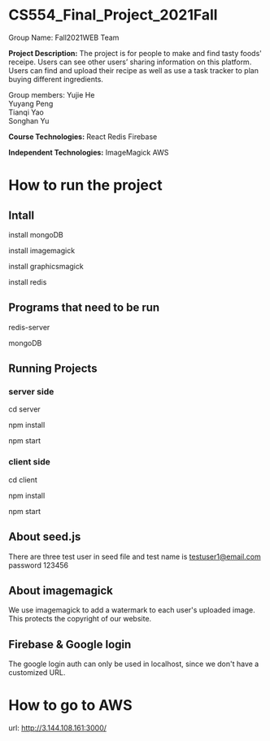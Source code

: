 # CS554_Final_Project_2021Fall


Group Name: Fall2021WEB Team

**Project​​ Description:**
The project is for people to make and find tasty foods' receipe. Users can see other users’ sharing information on this platform. Users can find and upload their recipe as well as use a task tracker to plan buying different ingredients.


Group members: 
Yujie He		
Yuyang Peng		
Tianqi Yao		
Songhan Yu      	           

**Course Technologies:**
React
Redis
Firebase

**Independent Technologies:**
ImageMagick 
AWS



# How to run the project

## Intall

install mongoDB

install imagemagick

install graphicsmagick

install redis

## Programs that need to be run

redis-server

mongoDB

## Running Projects

### server side

cd server

npm install

npm start

### client side

cd client

npm install

npm start

## About seed.js
There are three test user in seed file and 
test name is testuser1@email.com  password 123456

## About imagemagick
We use imagemagick to add a watermark to each user's uploaded image. This protects the copyright of our website.

## Firebase & Google login
The google login auth can only be used in localhost, since we don't have a customized URL.

# How to go to AWS
url: http://3.144.108.161:3000/




